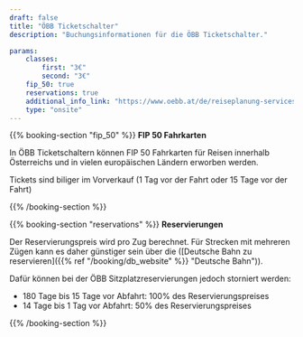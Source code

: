 ```yaml
---
draft: false
title: "ÖBB Ticketschalter"
description: "Buchungsinformationen für die ÖBB Ticketschalter."

params:
    classes:
        first: "3€"
        second: "3€"
    fip_50: true
    reservations: true
    additional_info_link: "https://www.oebb.at/de/reiseplanung-services/am-bahnhof/bahnhofsinformation"
    type: "onsite"
---
```


{{% booking-section "fip_50" %}}
**FIP 50 Fahrkarten**

In ÖBB Ticketschaltern können FIP 50 Fahrkarten für Reisen innerhalb Österreichs und in vielen europäischen Ländern erworben werden.

Tickets sind biliger im Vorverkauf (1 Tag vor der Fahrt oder 15 Tage vor der Fahrt)

{{% /booking-section %}}

{{% booking-section "reservations" %}}
**Reservierungen**

Der Reservierungspreis wird pro Zug berechnet. Für Strecken mit mehreren Zügen kann es daher günstiger sein über die ([Deutsche Bahn zu reservieren]({{% ref "/booking/db_website" %}} "Deutsche Bahn")).

Dafür können bei der ÖBB Sitzplatzreservierungen jedoch storniert werden:

- 180 Tage bis 15 Tage vor Abfahrt: 100% des Reservierungspreises
- 14 Tage bis 1 Tag vor Abfahrt: 50% des Reservierungspreises

{{% /booking-section %}}
